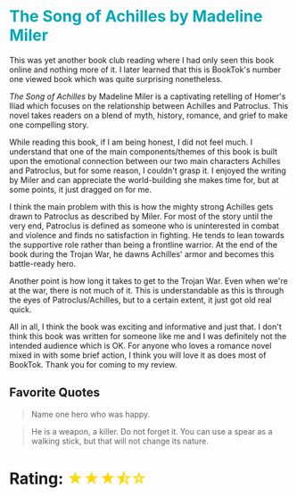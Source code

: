 # <span className="book-review-heading" style="color: #00a6b3">The Song of Achilles by Madeline Miler</span>

This was yet another book club reading where I had only seen this book online and nothing more of it. I later learned that this is BookTok's number one viewed book which was quite surprising nonetheless.

_The Song of Achilles_ by Madeline Miler is a captivating retelling of Homer's Iliad which focuses on the relationship between Achilles and Patroclus. This novel takes readers on a blend of myth, history, romance, and grief to make one compelling story.

While reading this book, if I am being honest, I did not feel much. I understand that one of the main components/themes of this book is built upon the emotional connection between our two main characters Achilles and Patroclus, but for some reason, I couldn't grasp it. I enjoyed the writing by Miler and can appreciate the world-building she makes time for, but at some points, it just dragged on for me.

I think the main problem with this is how the mighty strong Achilles gets drawn to Patroclus as described by Miler. For most of the story until the very end, Patroclus is defined as someone who is uninterested in combat and violence and finds no satisfaction in fighting. He tends to lean towards the supportive role rather than being a frontline warrior. At the end of the book during the Trojan War, he dawns Achilles' armor and becomes this battle-ready hero.

Another point is how long it takes to get to the Trojan War. Even when we're at the war, there is not much of it. This is understandable as this is through the eyes of Patroclus/Achilles, but to a certain extent, it just got old real quick.

All in all, I think the book was exciting and informative and just that. I don't think this book was written for someone like me and I was definitely not the intended audience which is OK. For anyone who loves a romance novel mixed in with some brief action, I think you will love it as does most of BookTok. Thank you for coming to my review.

## Favorite Quotes

> Name one hero who was happy.

> He is a weapon, a killer. Do not forget it. You can use a spear as a walking stick, but that will not change its nature.

# Rating: <span style="color: gold"> ★★★⯪☆ </span>
